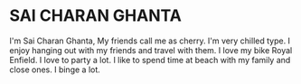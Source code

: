 # SAI CHARAN GHANTA
I'm Sai Charan Ghanta, My friends call me as cherry. I'm very chilled type. I enjoy hanging out with my friends and travel with them. I love my bike Royal Enfield. I love to party a lot. I like to spend time at beach with my family and close ones. I binge a lot. 

